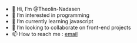 - 👋 Hi, I’m @Theolin-Nadasen
- 👀 I’m interested in programming
- 🌱 I’m currently learning javascript
- 💞️ I’m looking to collaborate on front-end projects
- 📫 How to reach me : [email](mailto:nadasentheolin@gmail.com)



<!---
Theolin-Nadasen/Theolin-Nadasen is a ✨ special ✨ repository because its `README.md` (this file) appears on your GitHub profile.
You can click the Preview link to take a look at your changes.
--->

